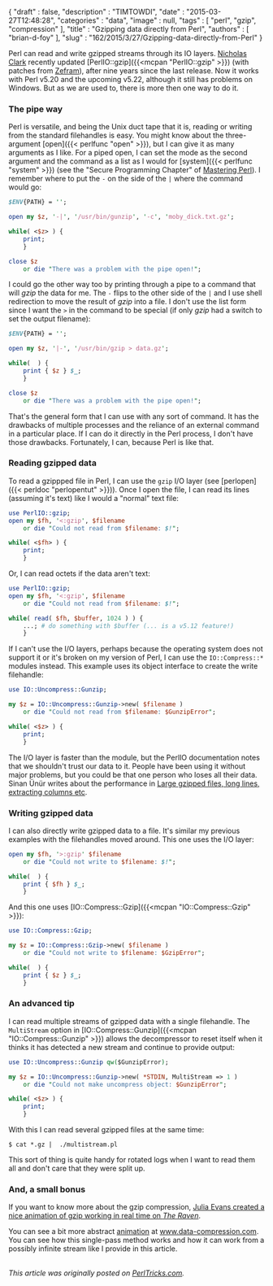 {
   "draft" : false,
   "description" : "TIMTOWDI",
   "date" : "2015-03-27T12:48:28",
   "categories" : "data",
   "image" : null,
   "tags" : [
      "perl",
      "gzip",
      "compression"
   ],
   "title" : "Gzipping data directly from Perl",
   "authors" : [
      "brian-d-foy"
   ],
   "slug" : "162/2015/3/27/Gzipping-data-directly-from-Perl"
}


Perl can read and write gzipped streams through its IO layers. [Nicholas Clark](https://metacpan.org/author/NWCLARK) recently updated [PerlIO::gzip]({{<mcpan "PerlIO::gzip" >}}) (with patches from [Zefram](https://metacpan.org/author/ZEFRAM)), after nine years since the last release. Now it works with Perl v5.20 and the upcoming v5.22, although it still has problems on Windows. But as we are used to, there is more then one way to do it.

### The pipe way

Perl is versatile, and being the Unix duct tape that it is, reading or writing from the standard filehandles is easy. You might know about the three-argument [open]({{< perlfunc "open" >}}), but I can give it as many arguments as I like. For a piped open, I can set the mode as the second argument and the command as a list as I would for [system]({{< perlfunc "system" >}}) (see the "Secure Programming Chapter" of [Mastering Perl](http://www.masteringperl.org)). I remember where to put the `-` on the side of the `|` where the command would go:

```perl
$ENV{PATH} = '';

open my $z, '-|', '/usr/bin/gunzip', '-c', 'moby_dick.txt.gz';

while( <$z> ) {
    print;
    }

close $z
    or die "There was a problem with the pipe open!";
```

I could go the other way too by printing through a pipe to a command that will *gzip* the data for me. The `-` flips to the other side of the `|` and I use shell redirection to move the result of *gzip* into a file. I don't use the list form since I want the `>` in the command to be special (if only *gzip* had a switch to set the output filename):

```perl
$ENV{PATH} = '';

open my $z, '|-', '/usr/bin/gzip > data.gz';

while(  ) {
    print { $z } $_;
    }

close $z
    or die "There was a problem with the pipe open!";
```

That's the general form that I can use with any sort of command. It has the drawbacks of multiple processes and the reliance of an external command in a particular place. If I can do it directly in the Perl process, I don't have those drawbacks. Fortunately, I can, because Perl is like that.

### Reading gzipped data

To read a gzippped file in Perl, I can use the `gzip` I/O layer (see [perlopen]({{< perldoc "perlopentut" >}})). Once I open the file, I can read its lines (assuming it's text) like I would a "normal" text file:

```perl
use PerlIO::gzip;
open my $fh, '<:gzip', $filename
    or die "Could not read from $filename: $!";

while( <$fh> ) {
    print;
    }
```

Or, I can read octets if the data aren't text:

```perl
use PerlIO::gzip;
open my $fh, '<:gzip', $filename
    or die "Could not read from $filename: $!";

while( read( $fh, $buffer, 1024 ) ) {
    ...; # do something with $buffer (... is a v5.12 feature!)
    }
```

If I can't use the I/O layers, perhaps because the operating system does not support it or it's broken on my version of Perl, I can use the `IO::Compress::*` modules instead. This example uses its object interface to create the write filehandle:

```perl
use IO::Uncompress::Gunzip;

my $z = IO::Uncompress::Gunzip->new( $filename )
    or die "Could not read from $filename: $GunzipError";

while( <$z> ) {
    print;
    }
```

The I/O layer is faster than the module, but the PerlIO documentation notes that we shouldn't trust our data to it. People have been using it without major problems, but you could be that one person who loses all their data. Sinan Ünür writes about the performance in [Large gzipped files, long lines, extracting columns etc](http://www.nu42.com/2013/02/large-gzipped-files-long-lines.html).

### Writing gzipped data

I can also directly write gzipped data to a file. It's similar my previous examples with the filehandles moved around. This one uses the I/O layer:

```perl
open my $fh, '>:gzip' $filename
    or die "Could not write to $filename: $!";

while(  ) {
    print { $fh } $_;
    }
```

And this one uses [IO::Compress::Gzip]({{<mcpan "IO::Compress::Gzip" >}}):

```perl
use IO::Compress::Gzip;

my $z = IO::Compress::Gzip->new( $filename )
    or die "Could not write to $filename: $GzipError";

while(  ) {
    print { $z } $_;
    }
```

### An advanced tip

I can read multiple streams of gzipped data with a single filehandle. The `MultiStream` option in [IO::Compress::Gunzip]({{<mcpan "IO::Compress::Gunzip" >}}) allows the decompressor to reset itself when it thinks it has detected a new stream and continue to provide output:

```perl
use IO::Uncompress::Gunzip qw($GunzipError);

my $z = IO::Uncompress::Gunzip->new( *STDIN, MultiStream => 1 )
    or die "Could not make uncompress object: $GunzipError";

while( <$z> ) {
    print;
    }
```

With this I can read several gzipped files at the same time:

    $ cat *.gz |  ./multistream.pl

This sort of thing is quite handy for rotated logs when I want to read them all and don't care that they were split up.

### And, a small bonus

If you want to know more about the gzip compression, [Julia Evans created a nice animation of gzip working in real time on *The Raven*](http://jvns.ca/blog/2013/10/24/day-16-gzip-plus-poetry-equals-awesome/).

You can see a bit more abstract [animation](http://www.data-compression.com/lempelziv.html%0A) at www.data-compression.com. You can see how this single-pass method works and how it can work from a possibly infinite stream like I provide in this article.

\
*This article was originally posted on [PerlTricks.com](http://perltricks.com).*
